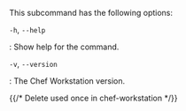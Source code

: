 This subcommand has the following options:

`-h`, `--help`

:   Show help for the command.

`-v`, `--version`

:   The Chef Workstation version.

{{/* Delete used once in chef-workstation */}}